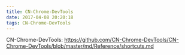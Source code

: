 ```yaml
---
title: CN-Chrome-DevTools
date: 2017-04-08 20:20:18
tags: CN-Chrome-DevTools
---
```


CN-Chrome-DevTools:
https://github.com/CN-Chrome-DevTools/CN-Chrome-DevTools/blob/master/md/Reference/shortcuts.md

